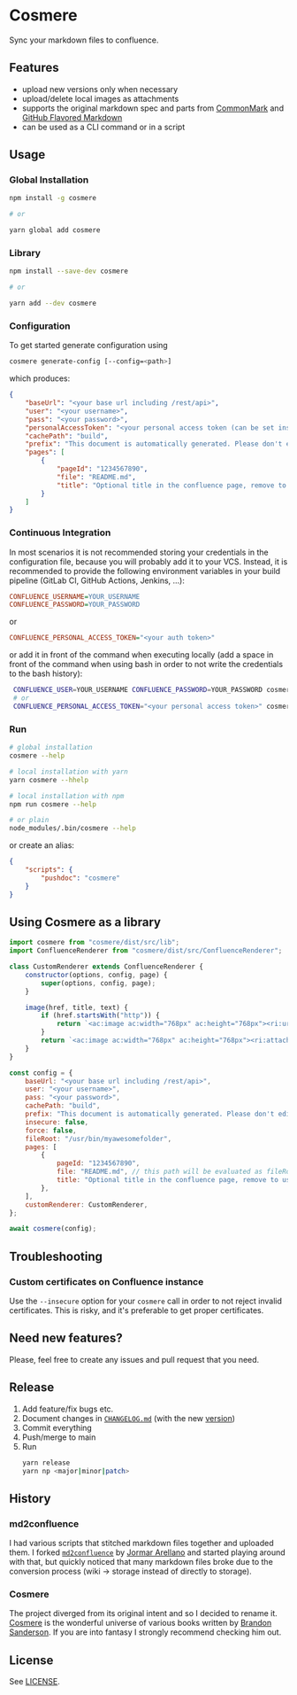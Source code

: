 # Cosmere

Sync your markdown files to confluence.

## Features

-   upload new versions only when necessary
-   upload/delete local images as attachments
-   supports the original markdown spec and parts from [CommonMark](https://marked.js.org/#specifications) and [GitHub Flavored Markdown](https://marked.js.org/#specifications)
-   can be used as a CLI command or in a script

## Usage

### Global Installation

```bash
npm install -g cosmere

# or

yarn global add cosmere
```

### Library

```bash
npm install --save-dev cosmere

# or

yarn add --dev cosmere
```

### Configuration

To get started generate configuration using

```bash
cosmere generate-config [--config=<path>]
```

which produces:

```json
{
    "baseUrl": "<your base url including /rest/api>",
    "user": "<your username>",
    "pass": "<your password>",
    "personalAccessToken": "<your personal access token (can be set instead of username/password)>",
    "cachePath": "build",
    "prefix": "This document is automatically generated. Please don't edit it directly!",
    "pages": [
        {
            "pageId": "1234567890",
            "file": "README.md",
            "title": "Optional title in the confluence page, remove to use # h1 from markdown file instead"
        }
    ]
}
```

### Continuous Integration

In most scenarios it is not recommended storing your credentials in the configuration file, because you will probably add it to your VCS. Instead, it is recommended to provide the following environment variables in your build pipeline (GitLab CI, GitHub Actions, Jenkins, ...):

```ini
CONFLUENCE_USERNAME=YOUR_USERNAME
CONFLUENCE_PASSWORD=YOUR_PASSWORD
```

or

```ini
CONFLUENCE_PERSONAL_ACCESS_TOKEN="<your auth token>"
```

or add it in front of the command when executing locally (add a space in front of the command when using bash in order to not write the credentials to the bash history):

```bash
 CONFLUENCE_USER=YOUR_USERNAME CONFLUENCE_PASSWORD=YOUR_PASSWORD cosmere
 # or
 CONFLUENCE_PERSONAL_ACCESS_TOKEN="<your personal access token>" cosmere
```

### Run

```bash
# global installation
cosmere --help

# local installation with yarn
yarn cosmere --hhelp

# local installation with npm
npm run cosmere --help

# or plain
node_modules/.bin/cosmere --help
```

or create an alias:

```json
{
    "scripts": {
        "pushdoc": "cosmere"
    }
}
```

## Using Cosmere as a library

```js
import cosmere from "cosmere/dist/src/lib";
import ConfluenceRenderer from "cosmere/dist/src/ConfluenceRenderer";

class CustomRenderer extends ConfluenceRenderer {
    constructor(options, config, page) {
        super(options, config, page);
    }

    image(href, title, text) {
        if (href.startsWith("http")) {
            return `<ac:image ac:width="768px" ac:height="768px"><ri:url ri:value="${href}" /></ac:image>`;
        }
        return `<ac:image ac:width="768px" ac:height="768px"><ri:attachment ri:filename="${href}" /></ac:image>`;
    }
}

const config = {
    baseUrl: "<your base url including /rest/api>",
    user: "<your username>",
    pass: "<your password>",
    cachePath: "build",
    prefix: "This document is automatically generated. Please don't edit it directly!",
    insecure: false,
    force: false,
    fileRoot: "/usr/bin/myawesomefolder",
    pages: [
        {
            pageId: "1234567890",
            file: "README.md", // this path will be evaluated as fileRoot + file
            title: "Optional title in the confluence page, remove to use # h1 from markdown file instead",
        },
    ],
    customRenderer: CustomRenderer,
};

await cosmere(config);
```

## Troubleshooting

### Custom certificates on Confluence instance

Use the `--insecure` option for your `cosmere` call in order to not reject invalid certificates. This is risky, and it's preferable to get proper certificates.

## Need new features?

Please, feel free to create any issues and pull request that you need.

## Release

1. Add feature/fix bugs etc.
2. Document changes in [`CHANGELOG.md`](CHANGELOG.md) (with the new [version](https://semver.org/))
3. Commit everything
4. Push/merge to main
5. Run
    ```bash
    yarn release
    yarn np <major|minor|patch>
    ```

## History

### md2confluence

I had various scripts that stitched markdown files together and uploaded them. I forked [`md2confluence`](https://github.com/jormar/md2confluence) by [Jormar Arellano](https://github.com/jormar) and started playing around with that, but quickly noticed that many markdown files broke due to the conversion process (wiki -> storage instead of directly to storage).

### Cosmere

The project diverged from its original intent and so I decided to rename it. [Cosmere](https://coppermind.net/wiki/Cosmere) is the wonderful universe of various books written by [Brandon Sanderson](https://www.brandonsanderson.com/). If you are into fantasy I strongly recommend checking him out.

## License

See [LICENSE](LICENSE).
